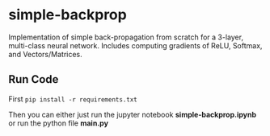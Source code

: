 # simple-backprop
Implementation of simple back-propagation from scratch for a 3-layer, multi-class neural network. Includes computing gradients of ReLU, Softmax, and Vectors/Matrices.

## Run Code
First `pip install -r requirements.txt`

Then you can either just run the jupyter notebook **simple-backprop.ipynb** or run the python file **main.py**
